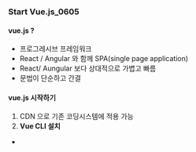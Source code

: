 ### Start Vue.js_0605

#### vue.js ?
* 프로그레시브 프레임워크
* React / Angular 와 함께 SPA(single page application)
* React/ Aungular 보다 상대적으로 가볍고 빠름
* 문법이 단순하고 간결

#### vue.js 시작하기
1. CDN 으로 기존 코딩시스템에 적용 가능
2. **Vue CLI 설치**
 - 
